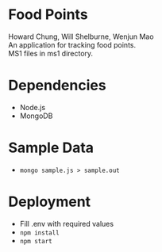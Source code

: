 Food Points
====
Howard Chung, Will Shelburne, Wenjun Mao  
An application for tracking food points.  
MS1 files in ms1 directory.

Dependencies
====
* Node.js
* MongoDB

Sample Data
====
* `mongo sample.js > sample.out`

Deployment
====
* Fill .env with required values
* `npm install`
* `npm start`
